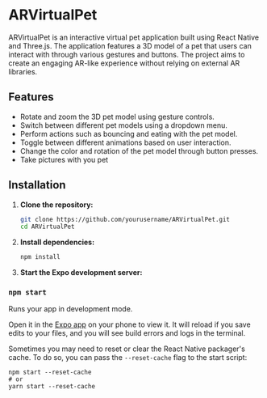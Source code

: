 # ARVirtualPet

ARVirtualPet is an interactive virtual pet application built using React Native and Three.js. The application features a 3D model of a pet that users can interact with through various gestures and buttons. The project aims to create an engaging AR-like experience without relying on external AR libraries.

## Features

- Rotate and zoom the 3D pet model using gesture controls.
- Switch between different pet models using a dropdown menu.
- Perform actions such as bouncing and eating with the pet model.
- Toggle between different animations based on user interaction.
- Change the color and rotation of the pet model through button presses.
- Take pictures with you pet
  
## Installation

1. **Clone the repository:**
    ```sh
    git clone https://github.com/yourusername/ARVirtualPet.git
    cd ARVirtualPet
    ```

2. **Install dependencies:**
    ```sh
    npm install
    ```

3. **Start the Expo development server:**
  ### `npm start`

  Runs your app in development mode.

  Open it in the [Expo app](https://expo.io) on your phone to view it. It will reload if you save edits to your files, and you will see build errors and logs in the terminal.

  Sometimes you may need to reset or clear the React Native packager's cache. To do so, you can pass the `--reset-cache` flag to the start script:

```
npm start --reset-cache
# or
yarn start --reset-cache
```
